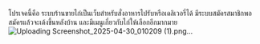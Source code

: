 โปรเจคนี้คือ ระบบร้านขายไก่เป็นเว็บสำหรับสั่งอาหารไปรับหรือเดลิเวอรี่ได้ 
มีระบบสมัครสมาชิกพอสมัครแล้วจะเด้งขึ้นหลังบ้าน 
และมีเมนูเกี่ยวกับไก่ให้เลือกอีกมากมาย
![Uploading Screenshot_2025-04-30_010209 (1).png…]()


